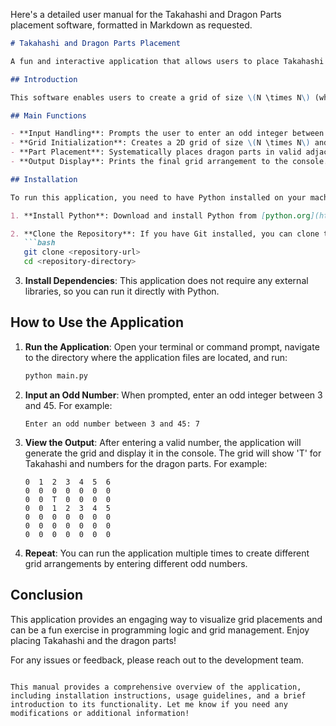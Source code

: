 Here's a detailed user manual for the Takahashi and Dragon Parts placement software, formatted in Markdown as requested.

```markdown
# Takahashi and Dragon Parts Placement

A fun and interactive application that allows users to place Takahashi and dragon parts on a grid based on user input.

## Introduction

This software enables users to create a grid of size \(N \times N\) (where \(N\) is an odd number between 3 and 45) and strategically place Takahashi at the center of the grid. The application then fills the grid with dragon parts, ensuring that each part is placed adjacent to the previous one. The final arrangement is printed in a visually appealing format.

## Main Functions

- **Input Handling**: Prompts the user to enter an odd integer between 3 and 45.
- **Grid Initialization**: Creates a 2D grid of size \(N \times N\) and places Takahashi at the center.
- **Part Placement**: Systematically places dragon parts in valid adjacent cells.
- **Output Display**: Prints the final grid arrangement to the console.

## Installation

To run this application, you need to have Python installed on your machine. Follow these steps to set up the environment:

1. **Install Python**: Download and install Python from [python.org](https://www.python.org/downloads/).

2. **Clone the Repository**: If you have Git installed, you can clone the repository using:
   ```bash
   git clone <repository-url>
   cd <repository-directory>
   ```

3. **Install Dependencies**: This application does not require any external libraries, so you can run it directly with Python.

## How to Use the Application

1. **Run the Application**: Open your terminal or command prompt, navigate to the directory where the application files are located, and run:
   ```bash
   python main.py
   ```

2. **Input an Odd Number**: When prompted, enter an odd integer between 3 and 45. For example:
   ```
   Enter an odd number between 3 and 45: 7
   ```

3. **View the Output**: After entering a valid number, the application will generate the grid and display it in the console. The grid will show 'T' for Takahashi and numbers for the dragon parts. For example:
   ```
   0  1  2  3  4  5  6
   0  0  0  0  0  0  0
   0  0  T  0  0  0  0
   0  0  1  2  3  4  5
   0  0  0  0  0  0  0
   0  0  0  0  0  0  0
   0  0  0  0  0  0  0
   ```

4. **Repeat**: You can run the application multiple times to create different grid arrangements by entering different odd numbers.

## Conclusion

This application provides an engaging way to visualize grid placements and can be a fun exercise in programming logic and grid management. Enjoy placing Takahashi and the dragon parts!

For any issues or feedback, please reach out to the development team.
```

This manual provides a comprehensive overview of the application, including installation instructions, usage guidelines, and a brief introduction to its functionality. Let me know if you need any modifications or additional information!